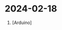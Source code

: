 # 2024-02-18

1. [](https://github.comundefined "Example file to blink the LED on an Arduino") [Arduino]
